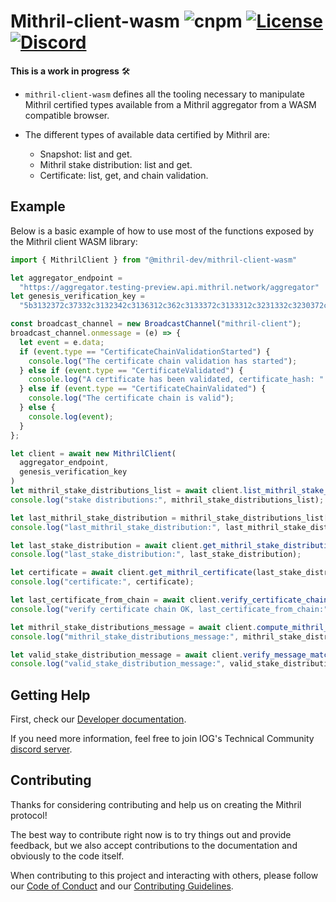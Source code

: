 # Mithril-client-wasm ![cnpm](https://img.shields.io/npm/v/mithril-client.svg) [![License](https://img.shields.io/badge/license-Apache%202.0-blue?style=flat-square)](LICENSE-APACHE) [![Discord](https://img.shields.io/discord/500028886025895936.svg?logo=discord&style=flat-square)](https://discord.gg/5kaErDKDRq)

**This is a work in progress** 🛠 

* `mithril-client-wasm` defines all the tooling necessary to manipulate Mithril certified types available from a Mithril aggregator from a WASM compatible browser.

* The different types of available data certified by Mithril are:
    * Snapshot: list and get.
    * Mithril stake distribution: list and get.
    * Certificate: list, get, and chain validation.

## Example

Below is a basic example of how to use most of the functions exposed by the Mithril client WASM library:

```javascript
import { MithrilClient } from "@mithril-dev/mithril-client-wasm"

let aggregator_endpoint =
  "https://aggregator.testing-preview.api.mithril.network/aggregator"
let genesis_verification_key =
  "5b3132372c37332c3132342c3136312c362c3133372c3133312c3231332c3230372c3131372c3139382c38352c3137362c3139392c3136322c3234312c36382c3132332c3131392c3134352c31332c3233322c3234332c34392c3232392c322c3234392c3230352c3230352c33392c3233352c34345d"

const broadcast_channel = new BroadcastChannel("mithril-client");
broadcast_channel.onmessage = (e) => {
  let event = e.data;
  if (event.type == "CertificateChainValidationStarted") {
    console.log("The certificate chain validation has started");
  } else if (event.type == "CertificateValidated") {
    console.log("A certificate has been validated, certificate_hash: " + event.payload.certificate_hash);
  } else if (event.type == "CertificateChainValidated") {
    console.log("The certificate chain is valid");
  } else {
    console.log(event);
  }
};

let client = await new MithrilClient(
  aggregator_endpoint,
  genesis_verification_key
)
let mithril_stake_distributions_list = await client.list_mithril_stake_distributions();
console.log("stake distributions:", mithril_stake_distributions_list);

let last_mithril_stake_distribution = mithril_stake_distributions_list[0];
console.log("last_mithril_stake_distribution:", last_mithril_stake_distribution);

let last_stake_distribution = await client.get_mithril_stake_distribution(last_mithril_stake_distribution.hash);
console.log("last_stake_distribution:", last_stake_distribution);

let certificate = await client.get_mithril_certificate(last_stake_distribution.certificate_hash);
console.log("certificate:", certificate);

let last_certificate_from_chain = await client.verify_certificate_chain(certificate.hash);
console.log("verify certificate chain OK, last_certificate_from_chain:", last_certificate_from_chain);

let mithril_stake_distributions_message = await client.compute_mithril_stake_distribution_message(last_stake_distribution);
console.log("mithril_stake_distributions_message:", mithril_stake_distributions_message);

let valid_stake_distribution_message = await client.verify_message_match_certificate(mithril_stake_distributions_message, last_certificate_from_chain);
console.log("valid_stake_distribution_message:", valid_stake_distribution_message);
```

## Getting Help
First, check our [Developer documentation](https://mithril.network/doc/manual/developer-docs/nodes/mithril-client-wasm-library). 

If you need more information, feel free to join IOG's Technical Community [discord server](https://discord.gg/5kaErDKDRq).

## Contributing

Thanks for considering contributing and help us on creating the Mithril protocol!

The best way to contribute right now is to try things out and provide feedback,
but we also accept contributions to the documentation and obviously to the
code itself.

When contributing to this project and interacting with others, please follow our [Code of Conduct](https://github.com/input-output-hk/mithril/blob/main/CODE-OF-CONDUCT.md) and our [Contributing Guidelines](https://github.com/input-output-hk/mithril/blob/main/CONTRIBUTING.md).